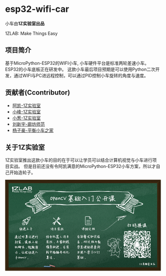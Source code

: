 # esp32-wifi-car

小车由**1Z实验室出品** 

1ZLAB: Make Things Easy



## 项目简介

基于MicroPython-ESP32的WIFI小车, 小车硬件平台是标准两轮差速小车。
ESP32的小车底板正在研发中。 这款小车最后项目预期是可以使用Python二次开发，通过WIFI与PC进远程控制，可以通过PID控制小车旋转的角度与速度。




## 贡献者(Ccontributor)

* [阿凯-1Z实验室](https://github.com/mushroom-x)
* [小峰-1Z实验室](https://github.com/Tolerance-v)
* [小葱-1Z实验室](https://github.com/littleoniononion)
* [刘新宇-廊坊师范](https://github.com/LiuXinyu12378)
* [杨子豪-平衡小车之家](http://minibalance.com/)

## 关于1Z实验室

1Z实验室推出这款小车的目的在于可以让学员可以结合计算机视觉与小车进行项目实战。
但是目前还没有令阿凯满意的MicroPython-ESP32小车方案，所以才自己开始造轮子。

![1zlab](./image/poster.png)

